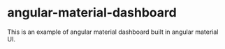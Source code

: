 # angular-material-dashboard
This is an example of angular material dashboard built in angular material UI.
